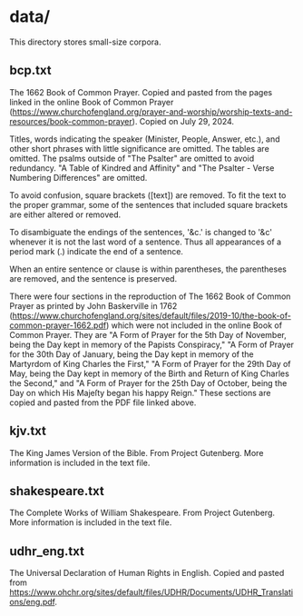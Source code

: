 # data/

This directory stores small-size corpora.

## bcp.txt

The 1662 Book of Common Prayer. Copied and pasted from the pages linked in the online Book of Common Prayer (https://www.churchofengland.org/prayer-and-worship/worship-texts-and-resources/book-common-prayer). Copied on July 29, 2024.

Titles, words indicating the speaker (Minister, People, Answer, etc.), and other short phrases with little significance are omitted. The tables are omitted. The psalms outside of "The Psalter" are omitted to avoid redundancy. "A Table of Kindred and Affinity" and "The Psalter - Verse Numbering Differences" are omitted.

To avoid confusion, square brackets (\[text\]) are removed. To fit the text to the proper grammar, some of the sentences that included square brackets are either altered or removed.

To disambiguate the endings of the sentences, '&c.' is changed to '&c' whenever it is not the last word of a sentence. Thus all appearances of a period mark (.) indicate the end of a sentence.

When an entire sentence or clause is within parentheses, the parentheses are removed, and the sentence is preserved.

There were four sections in the reproduction of The 1662 Book of Common Prayer as printed by John Baskerville in 1762 (https://www.churchofengland.org/sites/default/files/2019-10/the-book-of-common-prayer-1662.pdf) which were not included in the online Book of Common Prayer. They are "A Form of Prayer for the 5th Day of November, being the Day kept in memory of the Papists Conspiracy," "A Form of Prayer for the 30th Day of January, being the Day kept in memory of the Martyrdom of King Charles the First," "A Form of Prayer for the 29th Day of May, being the Day kept in memory of the Birth and Return of King Charles the Second," and "A Form of Prayer for the 25th Day of October, being the Day on which His Majeſty began his happy Reign." These sections are copied and pasted from the PDF file linked above.

## kjv.txt

The King James Version of the Bible. From Project Gutenberg. More information is included in the text file.

## shakespeare.txt

The Complete Works of William Shakespeare. From Project Gutenberg. More information is included in the text file.

## udhr_eng.txt

The Universal Declaration of Human Rights in English. Copied and pasted from https://www.ohchr.org/sites/default/files/UDHR/Documents/UDHR_Translations/eng.pdf.
